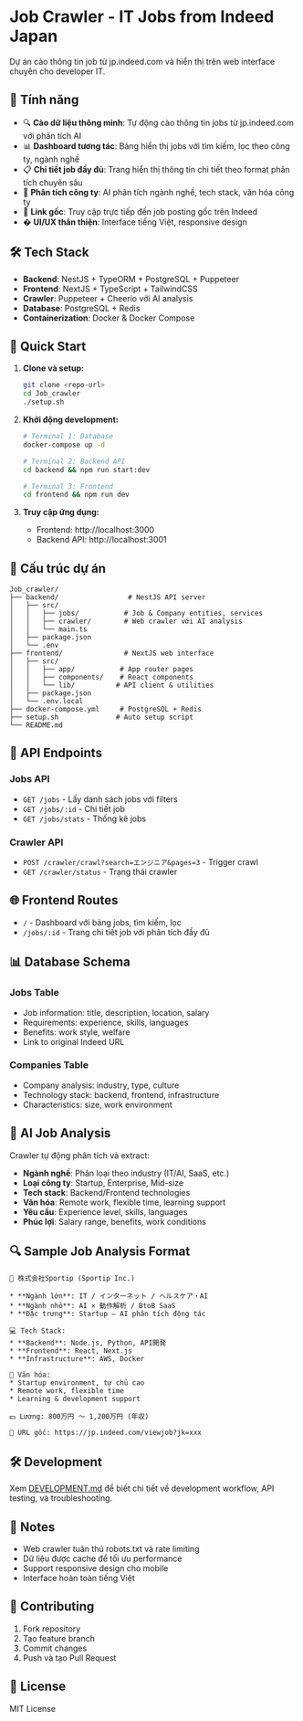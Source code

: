 # Job Crawler - IT Jobs from Indeed Japan

Dự án cào thông tin job từ jp.indeed.com và hiển thị trên web interface chuyên cho developer IT.

## 🎯 Tính năng

- 🔍 **Cào dữ liệu thông minh**: Tự động cào thông tin jobs từ jp.indeed.com với phân tích AI
- 📊 **Dashboard tương tác**: Bảng hiển thị jobs với tìm kiếm, lọc theo công ty, ngành nghề
- 📋 **Chi tiết job đầy đủ**: Trang hiển thị thông tin chi tiết theo format phân tích chuyên sâu
- 🏢 **Phân tích công ty**: AI phân tích ngành nghề, tech stack, văn hóa công ty
- 🔗 **Link gốc**: Truy cập trực tiếp đến job posting gốc trên Indeed
- � **UI/UX thân thiện**: Interface tiếng Việt, responsive design

## 🛠 Tech Stack

- **Backend**: NestJS + TypeORM + PostgreSQL + Puppeteer
- **Frontend**: NextJS + TypeScript + TailwindCSS
- **Crawler**: Puppeteer + Cheerio với AI analysis
- **Database**: PostgreSQL + Redis
- **Containerization**: Docker & Docker Compose

## 🚀 Quick Start

1. **Clone và setup:**
   ```bash
   git clone <repo-url>
   cd Job_crawler
   ./setup.sh
   ```

2. **Khởi động development:**
   ```bash
   # Terminal 1: Database
   docker-compose up -d
   
   # Terminal 2: Backend API
   cd backend && npm run start:dev
   
   # Terminal 3: Frontend
   cd frontend && npm run dev
   ```

3. **Truy cập ứng dụng:**
   - Frontend: http://localhost:3000
   - Backend API: http://localhost:3001

## 📁 Cấu trúc dự án

```
Job_crawler/
├── backend/                 # NestJS API server
│   ├── src/
│   │   ├── jobs/           # Job & Company entities, services
│   │   ├── crawler/        # Web crawler với AI analysis
│   │   └── main.ts
│   ├── package.json
│   └── .env
├── frontend/               # NextJS web interface
│   ├── src/
│   │   ├── app/           # App router pages
│   │   ├── components/    # React components
│   │   └── lib/          # API client & utilities
│   ├── package.json
│   └── .env.local
├── docker-compose.yml     # PostgreSQL + Redis
├── setup.sh              # Auto setup script
└── README.md
```

## 🔧 API Endpoints

### Jobs API
- `GET /jobs` - Lấy danh sách jobs với filters
- `GET /jobs/:id` - Chi tiết job
- `GET /jobs/stats` - Thống kê jobs

### Crawler API
- `POST /crawler/crawl?search=エンジニア&pages=3` - Trigger crawl
- `GET /crawler/status` - Trạng thái crawler

## 🌐 Frontend Routes

- `/` - Dashboard với bảng jobs, tìm kiếm, lọc
- `/jobs/:id` - Trang chi tiết job với phân tích đầy đủ

## 📊 Database Schema

### Jobs Table
- Job information: title, description, location, salary
- Requirements: experience, skills, languages
- Benefits: work style, welfare
- Link to original Indeed URL

### Companies Table
- Company analysis: industry, type, culture
- Technology stack: backend, frontend, infrastructure
- Characteristics: size, work environment

## 🤖 AI Job Analysis

Crawler tự động phân tích và extract:
- **Ngành nghề**: Phân loại theo industry (IT/AI, SaaS, etc.)
- **Loại công ty**: Startup, Enterprise, Mid-size
- **Tech stack**: Backend/Frontend technologies
- **Văn hóa**: Remote work, flexible time, learning support
- **Yêu cầu**: Experience level, skills, languages
- **Phúc lợi**: Salary range, benefits, work conditions

## 🔍 Sample Job Analysis Format

```
🏢 株式会社Sportip (Sportip Inc.)

* **Ngành lớn**: IT / インターネット / ヘルスケア・AI
* **Ngành nhỏ**: AI × 動作解析 / BtoB SaaS
* **Đặc trưng**: Startup – AI phân tích động tác

💻 Tech Stack:
* **Backend**: Node.js, Python, API開発
* **Frontend**: React, Next.js
* **Infrastructure**: AWS, Docker

👥 Văn hóa:
* Startup environment, tự chủ cao
* Remote work, flexible time
* Learning & development support

💴 Lương: 800万円 〜 1,200万円 (年収)

🎯 URL gốc: https://jp.indeed.com/viewjob?jk=xxx
```

## 🛠 Development

Xem [DEVELOPMENT.md](./DEVELOPMENT.md) để biết chi tiết về development workflow, API testing, và troubleshooting.

## 📝 Notes

- Web crawler tuân thủ robots.txt và rate limiting
- Dữ liệu được cache để tối ưu performance
- Support responsive design cho mobile
- Interface hoàn toàn tiếng Việt

## 🤝 Contributing

1. Fork repository
2. Tạo feature branch
3. Commit changes
4. Push và tạo Pull Request

## 📄 License

MIT License